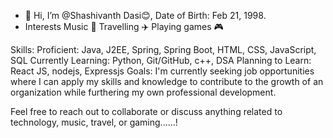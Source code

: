 - 👋 Hi, I’m @Shashivanth Dasi😊, Date of Birth: Feb 21, 1998.
- Interests
      Music 🎵
      Travelling ✈️
      Playing games 🎮

Skills: 
Proficient: Java, J2EE, Spring, Spring Boot, HTML, CSS, JavaScript, SQL
Currently Learning: Python, Git/GitHub, c++, DSA
Planning to Learn: React JS, nodejs, Expressjs
Goals: 
I'm currently seeking job opportunities where I can apply my skills and knowledge to contribute to the growth of an organization while furthering my own professional development.

Feel free to reach out to collaborate or discuss anything related to technology, music, travel, or gaming......!


<!---
Shashivanth9494/Shashivanth9494 is a ✨ special ✨ repository because its `README.md` (this file) appears on your GitHub profile.
You can click the Preview link to take a look at your changes.
--->

